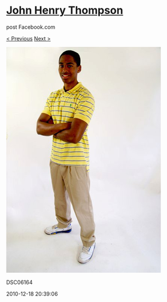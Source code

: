 # [John Henry Thompson](../README.md)
post Facebook.com

[< Previous](2010-12-18-29.md) [Next >](2010-12-18-31.md)

[![](../media/2010-12-18/Fam-2010-DSC06164.jpg)](../README.md)

DSC06164

2010-12-18 20:39:06